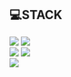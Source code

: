 ## 💻STACK
![](https://img.shields.io/badge/Javascript-F7DF1E?style=flat-square&logo=JavaScript&logoColor=black)
![](https://img.shields.io/badge/HTML5-E34F26?style=flat-square&logo=HTML5&logoColor=white)
<br>
![](https://img.shields.io/badge/Nodejs-1572B6?style=flat-square&logo=Nodejs&logoColor=white)
![](https://img.shields.io/badge/C-FA7243?style=flat-square&logo=C&logoColor=white)
<br>
![](https://img.shields.io/badge/Python-00C7B7?style=flat-square&logo=Python&logoColor=white)
